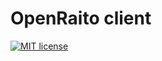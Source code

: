 OpenRaito client
===============================================================================================================================

[![MIT license](https://img.shields.io/badge/license-MIT-brightgreen.svg)](http://opensource.org/licenses/MIT)
